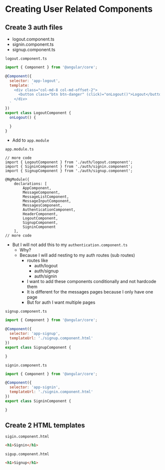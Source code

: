 # Creating User Related Components
## Create 3 auth files
* logout.component.ts
* signin.component.ts
* signup.component.ts

`logout.component.ts`

```js
import { Component } from '@angular/core';

@Component({
  selector: 'app-logout',
  template: `
    <div class="col-md-8 col-md-offset-2">
      <button class="btn btn-danger" (click)="onLogout()">Logout</button>
    </div>
  `
})
export class LogoutComponent {
  onLogout() {

  }
}
```

* Add to `app.module`

`app.module.ts`

```
// more code
import { LogoutComponent } from './auth/logout.component';
import { SigninComponent } from './auth/signin.component';
import { SignupComponent } from './auth/signup.component';

@NgModule({
    declarations: [
        AppComponent,
        MessageComponent,
        MessageListComponent,
        MessageInputComponent,
        MessagesComponent,
        AuthenticationComponent,
        HeaderComponent,
        LogoutComponent,
        SignupComponent,
        SigninComponent
    ],
// more code
```

* But I will not add this to my `authentication.component.ts`
    - Why?
    - Because I will add nesting to my auth routes (sub routes)
        + routes like
            * auth/logout
            * auth/signup
            * auth/signin
        + I want to add these components conditionally and not hardcode them
        + It is different for the messages pages because I only have one page
        + But for auth I want multiple pages

`signup.component.ts`

```js
import { Component } from '@angular/core';

@Component({
  selector: 'app-signup',
  templateUrl: './signup.component.html'
})
export class SignupComponent {

}
```

`signin.component.ts`

```js
import { Component } from '@angular/core';

@Component({
  selector: 'app-signin',
  templateUrl: './signin.component.html'
})
export class SigninComponent {

}
```

## Create 2 HTML templates
`sigin.component.html`

```html
<h1>Signin</h1>
```

`sigup.component.html`

```html
<h1>Signup</h1>
```


